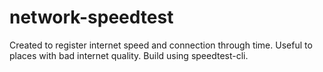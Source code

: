# network-speedtest
Created to register internet speed and connection through time. Useful to places with bad internet quality. Build using speedtest-cli. 
